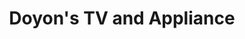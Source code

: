 ---
title: "Doyon's TV and Appliance"
url: /reading/doyons-tv-and-appliance/
shop: Haushaltsgeräte
---